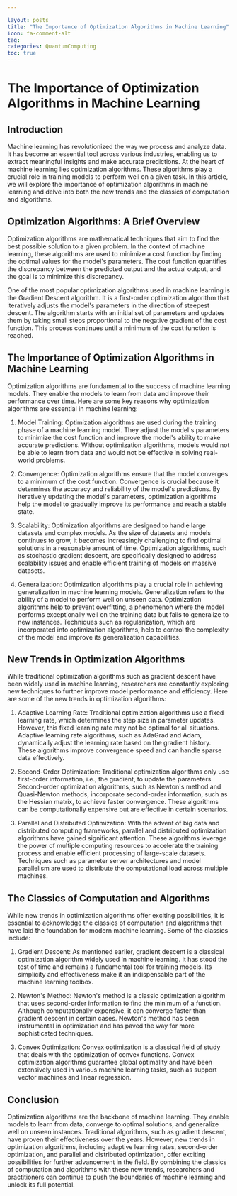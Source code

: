 ```yaml
---

layout: posts
title: "The Importance of Optimization Algorithms in Machine Learning"
icon: fa-comment-alt
tag:      
categories: QuantumComputing
toc: true
---
```




# The Importance of Optimization Algorithms in Machine Learning

## Introduction

Machine learning has revolutionized the way we process and analyze data. It has become an essential tool across various industries, enabling us to extract meaningful insights and make accurate predictions. At the heart of machine learning lies optimization algorithms. These algorithms play a crucial role in training models to perform well on a given task. In this article, we will explore the importance of optimization algorithms in machine learning and delve into both the new trends and the classics of computation and algorithms.

## Optimization Algorithms: A Brief Overview

Optimization algorithms are mathematical techniques that aim to find the best possible solution to a given problem. In the context of machine learning, these algorithms are used to minimize a cost function by finding the optimal values for the model's parameters. The cost function quantifies the discrepancy between the predicted output and the actual output, and the goal is to minimize this discrepancy.

One of the most popular optimization algorithms used in machine learning is the Gradient Descent algorithm. It is a first-order optimization algorithm that iteratively adjusts the model's parameters in the direction of steepest descent. The algorithm starts with an initial set of parameters and updates them by taking small steps proportional to the negative gradient of the cost function. This process continues until a minimum of the cost function is reached.

## The Importance of Optimization Algorithms in Machine Learning

Optimization algorithms are fundamental to the success of machine learning models. They enable the models to learn from data and improve their performance over time. Here are some key reasons why optimization algorithms are essential in machine learning:

1. Model Training: Optimization algorithms are used during the training phase of a machine learning model. They adjust the model's parameters to minimize the cost function and improve the model's ability to make accurate predictions. Without optimization algorithms, models would not be able to learn from data and would not be effective in solving real-world problems.

2. Convergence: Optimization algorithms ensure that the model converges to a minimum of the cost function. Convergence is crucial because it determines the accuracy and reliability of the model's predictions. By iteratively updating the model's parameters, optimization algorithms help the model to gradually improve its performance and reach a stable state.

3. Scalability: Optimization algorithms are designed to handle large datasets and complex models. As the size of datasets and models continues to grow, it becomes increasingly challenging to find optimal solutions in a reasonable amount of time. Optimization algorithms, such as stochastic gradient descent, are specifically designed to address scalability issues and enable efficient training of models on massive datasets.

4. Generalization: Optimization algorithms play a crucial role in achieving generalization in machine learning models. Generalization refers to the ability of a model to perform well on unseen data. Optimization algorithms help to prevent overfitting, a phenomenon where the model performs exceptionally well on the training data but fails to generalize to new instances. Techniques such as regularization, which are incorporated into optimization algorithms, help to control the complexity of the model and improve its generalization capabilities.

## New Trends in Optimization Algorithms

While traditional optimization algorithms such as gradient descent have been widely used in machine learning, researchers are constantly exploring new techniques to further improve model performance and efficiency. Here are some of the new trends in optimization algorithms:

1. Adaptive Learning Rate: Traditional optimization algorithms use a fixed learning rate, which determines the step size in parameter updates. However, this fixed learning rate may not be optimal for all situations. Adaptive learning rate algorithms, such as AdaGrad and Adam, dynamically adjust the learning rate based on the gradient history. These algorithms improve convergence speed and can handle sparse data effectively.

2. Second-Order Optimization: Traditional optimization algorithms only use first-order information, i.e., the gradient, to update the parameters. Second-order optimization algorithms, such as Newton's method and Quasi-Newton methods, incorporate second-order information, such as the Hessian matrix, to achieve faster convergence. These algorithms can be computationally expensive but are effective in certain scenarios.

3. Parallel and Distributed Optimization: With the advent of big data and distributed computing frameworks, parallel and distributed optimization algorithms have gained significant attention. These algorithms leverage the power of multiple computing resources to accelerate the training process and enable efficient processing of large-scale datasets. Techniques such as parameter server architectures and model parallelism are used to distribute the computational load across multiple machines.

## The Classics of Computation and Algorithms

While new trends in optimization algorithms offer exciting possibilities, it is essential to acknowledge the classics of computation and algorithms that have laid the foundation for modern machine learning. Some of the classics include:

1. Gradient Descent: As mentioned earlier, gradient descent is a classical optimization algorithm widely used in machine learning. It has stood the test of time and remains a fundamental tool for training models. Its simplicity and effectiveness make it an indispensable part of the machine learning toolbox.

2. Newton's Method: Newton's method is a classic optimization algorithm that uses second-order information to find the minimum of a function. Although computationally expensive, it can converge faster than gradient descent in certain cases. Newton's method has been instrumental in optimization and has paved the way for more sophisticated techniques.

3. Convex Optimization: Convex optimization is a classical field of study that deals with the optimization of convex functions. Convex optimization algorithms guarantee global optimality and have been extensively used in various machine learning tasks, such as support vector machines and linear regression.

## Conclusion

Optimization algorithms are the backbone of machine learning. They enable models to learn from data, converge to optimal solutions, and generalize well on unseen instances. Traditional algorithms, such as gradient descent, have proven their effectiveness over the years. However, new trends in optimization algorithms, including adaptive learning rates, second-order optimization, and parallel and distributed optimization, offer exciting possibilities for further advancement in the field. By combining the classics of computation and algorithms with these new trends, researchers and practitioners can continue to push the boundaries of machine learning and unlock its full potential.